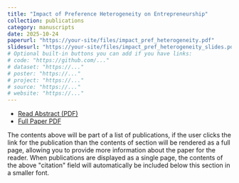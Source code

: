 ```yaml
---
title: "Impact of Preference Heterogeneity on Entrepreneurship"
collection: publications
category: manuscripts
date: 2025-10-24
paperurl: "https://your-site/files/impact_pref_heterogeneity.pdf"
slidesurl: "https://your-site/files/impact_pref_heterogeneity_slides.pdf"
# Optional built-in buttons you can add if you have links:
# code: "https://github.com/..."
# dataset: "https://..."
# poster: "https://..."
# project: "https://..."
# source: "https://..."
# website: "https://..."
---
```


- [Read Abstract (PDF)](https://your-site/files/impact_pref_heterogeneity_abstract.pdf)
- [Full Paper PDF](https://your-site/files/impact_pref_heterogeneity.pdf)

The contents above will be part of a list of publications, if the user clicks the link for the publication than the contents of section will be rendered as a full page, allowing you to provide more information about the paper for the reader. When publications are displayed as a single page, the contents of the above "citation" field will automatically be included below this section in a smaller font.
